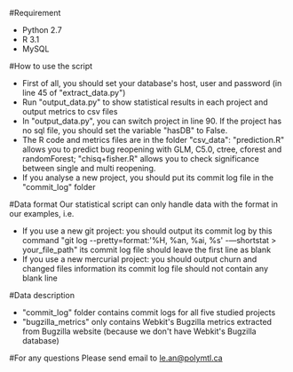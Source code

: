 #Requirement
- Python 2.7
- R 3.1
- MySQL

#How to use the script
- First of all, you should set your database's host, user and password (in line 45 of "extract_data.py")
- Run "output_data.py" to show statistical results in each project and output metrics to csv files
- In "output_data.py", you can switch project in line 90. If the project has no sql file, you should set the variable "hasDB" to False.
- The R code and metrics files are in the folder "csv_data": 
   "prediction.R" allows you to predict bug reopening with GLM, C5.0, ctree, cforest and randomForest; 
   "chisq+fisher.R" allows you to check significance between single and multi reopening.
- If you analyse a new project, you should put its commit log file in the "commit_log" folder
   
#Data format
Our statistical script can only handle data with the format in our examples, i.e.
- If you use a new git project:
   you should output its commit log by this command "git log --pretty=format:'%H, %an, %ai, %s' -—shortstat > your_file_path"
   its commit log file should leave the first line as blank
- If you use a new mercurial project:
   you should output churn and changed files information
   its commit log file should not contain any blank line

#Data description
- "commit_log" folder contains commit logs for all five studied projects
- "bugzilla_metrics" only contains Webkit's Bugzilla metrics extracted from Bugzilla website (because we don't have Webkit's Bugzilla database)

#For any questions
Please send email to le.an@polymtl.ca

